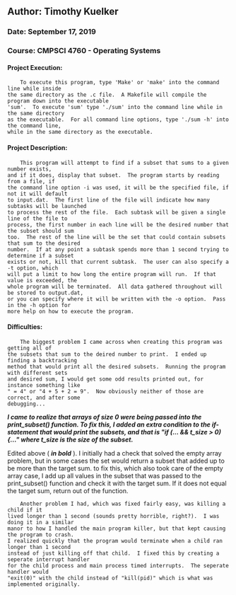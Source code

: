## Author:	Timothy Kuelker ##
### Date:	September 17, 2019 ###
### Course:	CMPSCI 4760 - Operating Systems ###

#### **Project Execution:** ####

		To execute this program, type 'Make' or 'make' into the command line while inside
	the same directory as the .c file.  A Makefile will compile the program down into the executable
	'sum'.  To execute 'sum' type './sum' into the command line while in the same directory
	as the executable.  For all command line options, type './sum -h' into the command line, 
	while in the same directory as the executable.


#### **Project Description:** ####

		This program will attempt to find if a subset that sums to a given number exists,
	and if it does, display that subset.  The program starts by reading from a file, if
	the command line option -i was used, it will be the specified file, if not it will default
	to input.dat.  The first line of the file will indicate how many subtasks will be launched
	to process the rest of the file.  Each subtask will be given a single line of the file to
	process, the first number in each line will be the desired number that the subset should sum
	too.  The rest of the line will be the set that could contain subsets that sum to the desired
	number.  If at any point a subtask spends more than 1 second trying to determine if a subset
	exists or not, kill that current subtask.  The user can also specify a -t option, which
	will put a limit to how long the entire program will run.  If that value is exceeded, the
	whole program will be terminated.  All data gathered throughout will be stored to output.dat,
	or you can specify where it will be written with the -o option.  Pass in the -h option for
	more help on how to execute the program.

#### **Difficulties:** ####
	
		The biggest problem I came across when creating this program was getting all of
	the subsets that sum to the deired number to print.  I ended up finding a backtracking
	method that would print all the desired subsets.  Running the program with different sets
	and desired sum, I would get some odd results printed out, for instance something like
	" = 4" or "4 + 5 + 2 = 9".  Now obviously neither of those are correct, and after some
	debugging...

 ***I came to realize that arrays of size 0 were being passed into the
print_subset() function.  To fix this, I added an extra condition to the if-statement
that would print the subsets, and that is "if (... && t_size > 0){..." where t_size is 
the size of the subset.***

Edited above ( ***in bold*** ).  I initially had a check that solved the empty array problem,
but in some cases the set would return a subset that added up to be more than the target sum.
to fix this, which also took care of the empty array case, I add up all values in the subset
that was passed to the print_subset() function and check it with the target sum.  If it does
not equal the target sum, return out of the function.

		Another problem I had, which was fixed fairly easy, was killing a child if it
	lived longer than 1 second (sounds pretty horrible, right?).  I was doing it in a similar
	manor to how I handled the main program killer, but that kept causing the program to crash.
	I realized quickly that the program would terminate when a child ran longer than 1 second
	instead of just killing off that child.  I fixed this by creating a seperate interrupt handler
	for the child process and main process timed interrupts.  The seperate handler would
	"exit(0)" with the child instead of "kill(pid)" which is what was implemented originally.

